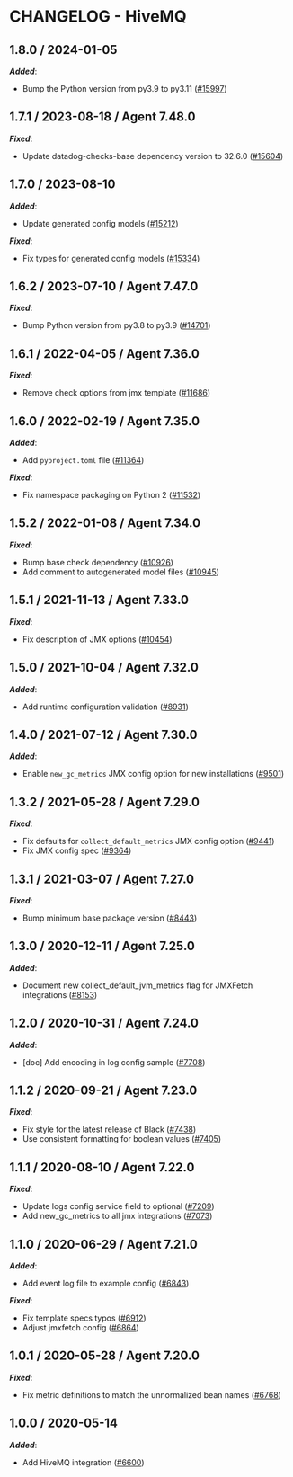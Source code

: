 # CHANGELOG - HiveMQ

<!-- towncrier release notes start -->

## 1.8.0 / 2024-01-05

***Added***:

* Bump the Python version from py3.9 to py3.11 ([#15997](https://github.com/KhulnaSoft/integrations-core/pull/15997))

## 1.7.1 / 2023-08-18 / Agent 7.48.0

***Fixed***:

* Update datadog-checks-base dependency version to 32.6.0 ([#15604](https://github.com/KhulnaSoft/integrations-core/pull/15604))

## 1.7.0 / 2023-08-10

***Added***:

* Update generated config models ([#15212](https://github.com/KhulnaSoft/integrations-core/pull/15212))

***Fixed***:

* Fix types for generated config models ([#15334](https://github.com/KhulnaSoft/integrations-core/pull/15334))

## 1.6.2 / 2023-07-10 / Agent 7.47.0

***Fixed***:

* Bump Python version from py3.8 to py3.9 ([#14701](https://github.com/KhulnaSoft/integrations-core/pull/14701))

## 1.6.1 / 2022-04-05 / Agent 7.36.0

***Fixed***:

* Remove check options from jmx template ([#11686](https://github.com/KhulnaSoft/integrations-core/pull/11686))

## 1.6.0 / 2022-02-19 / Agent 7.35.0

***Added***:

* Add `pyproject.toml` file ([#11364](https://github.com/KhulnaSoft/integrations-core/pull/11364))

***Fixed***:

* Fix namespace packaging on Python 2 ([#11532](https://github.com/KhulnaSoft/integrations-core/pull/11532))

## 1.5.2 / 2022-01-08 / Agent 7.34.0

***Fixed***:

* Bump base check dependency ([#10926](https://github.com/KhulnaSoft/integrations-core/pull/10926))
* Add comment to autogenerated model files ([#10945](https://github.com/KhulnaSoft/integrations-core/pull/10945))

## 1.5.1 / 2021-11-13 / Agent 7.33.0

***Fixed***:

* Fix description of JMX options ([#10454](https://github.com/KhulnaSoft/integrations-core/pull/10454))

## 1.5.0 / 2021-10-04 / Agent 7.32.0

***Added***:

* Add runtime configuration validation ([#8931](https://github.com/KhulnaSoft/integrations-core/pull/8931))

## 1.4.0 / 2021-07-12 / Agent 7.30.0

***Added***:

* Enable `new_gc_metrics` JMX config option for new installations ([#9501](https://github.com/KhulnaSoft/integrations-core/pull/9501))

## 1.3.2 / 2021-05-28 / Agent 7.29.0

***Fixed***:

* Fix defaults for `collect_default_metrics` JMX config option ([#9441](https://github.com/KhulnaSoft/integrations-core/pull/9441))
* Fix JMX config spec ([#9364](https://github.com/KhulnaSoft/integrations-core/pull/9364))

## 1.3.1 / 2021-03-07 / Agent 7.27.0

***Fixed***:

* Bump minimum base package version ([#8443](https://github.com/KhulnaSoft/integrations-core/pull/8443))

## 1.3.0 / 2020-12-11 / Agent 7.25.0

***Added***:

* Document new collect_default_jvm_metrics flag for JMXFetch integrations ([#8153](https://github.com/KhulnaSoft/integrations-core/pull/8153))

## 1.2.0 / 2020-10-31 / Agent 7.24.0

***Added***:

* [doc] Add encoding in log config sample ([#7708](https://github.com/KhulnaSoft/integrations-core/pull/7708))

## 1.1.2 / 2020-09-21 / Agent 7.23.0

***Fixed***:

* Fix style for the latest release of Black ([#7438](https://github.com/KhulnaSoft/integrations-core/pull/7438))
* Use consistent formatting for boolean values ([#7405](https://github.com/KhulnaSoft/integrations-core/pull/7405))

## 1.1.1 / 2020-08-10 / Agent 7.22.0

***Fixed***:

* Update logs config service field to optional ([#7209](https://github.com/KhulnaSoft/integrations-core/pull/7209))
* Add new_gc_metrics to all jmx integrations ([#7073](https://github.com/KhulnaSoft/integrations-core/pull/7073))

## 1.1.0 / 2020-06-29 / Agent 7.21.0

***Added***:

* Add event log file to example config ([#6843](https://github.com/KhulnaSoft/integrations-core/pull/6843))

***Fixed***:

* Fix template specs typos ([#6912](https://github.com/KhulnaSoft/integrations-core/pull/6912))
* Adjust jmxfetch config ([#6864](https://github.com/KhulnaSoft/integrations-core/pull/6864))

## 1.0.1 / 2020-05-28 / Agent 7.20.0

***Fixed***:

* Fix metric definitions to match the unnormalized bean names ([#6768](https://github.com/KhulnaSoft/integrations-core/pull/6768))

## 1.0.0 / 2020-05-14

***Added***:

* Add HiveMQ integration ([#6600](https://github.com/KhulnaSoft/integrations-core/pull/6600))
